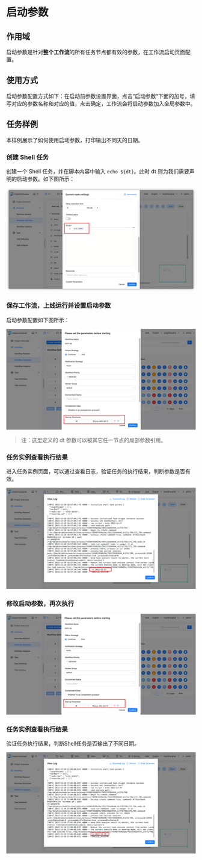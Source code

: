 # 启动参数

## 作用域

启动参数是针对**整个工作流**的所有任务节点都有效的参数，在工作流启动页面配置。

## 使用方式

启动参数配置方式如下：在启动前参数设置界面，点击“启动参数“下面的加号，填写对应的参数名称和对应的值，点击确定，工作流会将启动参数加入全局参数中。

## 任务样例

本样例展示了如何使用启动参数，打印输出不同天的日期。

### 创建 Shell 任务

创建一个 Shell 任务，并在脚本内容中输入 `echo ${dt}`。此时 dt 则为我们需要声明的启动参数。如下图所示：

![startup-parameter01](../../../../img/new_ui/dev/parameter/startup_parameter01.png)

### 保存工作流，上线运行并设置启动参数

启动参数配置如下图所示：

![startup-parameter02](../../../../img/new_ui/dev/parameter/startup_parameter02.png)

> 注：这里定义的 dt 参数可以被其它任一节点的局部参数引用。

### 任务实例查看执行结果

进入任务实例页面，可以通过查看日志，验证任务的执行结果，判断参数是否有效。

![startup-parameter03](../../../../img/new_ui/dev/parameter/startup_parameter03.png)

### 修改启动参数，再次执行

![startup-parameter04](../../../../img/new_ui/dev/parameter/startup_parameter04.png)

### 任务实例查看执行结果

验证任务执行结果，判断Shell任务是否输出了不同日期。

![startup-parameter05](../../../../img/new_ui/dev/parameter/startup_parameter05.png)
